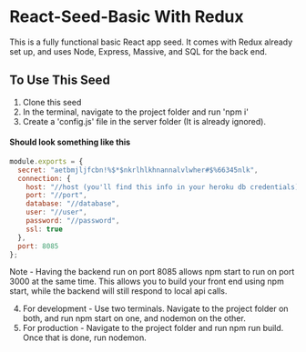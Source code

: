 # React-Seed-Basic With Redux

This is a fully functional basic React app seed. It comes with Redux already set up, and uses Node, Express, Massive, and SQL for the back end.

## To Use This Seed

1. Clone this seed
2. In the terminal, navigate to the project folder and run 'npm i'
3. Create a 'config.js' file in the server folder (It is already ignored).

#### Should look something like this
```javascript
module.exports = {
  secret: "aetbmjljfcbn!%$*$nkrlhlkhnannalvlwher#$%66345nlk",
  connection: {
    host: "//host (you'll find this info in your heroku db credentials)",
    port: "//port",
    database: "//database",
    user: "//user",
    password: "//password",
    ssl: true
  },
  port: 8085
};
```
Note - Having the backend run on port 8085 allows npm start to run on port 3000 at the same time. This allows you to build your front end using npm start, while the backend will still respond to local api calls.

4. For development - Use two terminals. Navigate to the project folder on both, and run npm start on one, and nodemon on the other.
5. For production - Navigate to the project folder and run npm run build. Once that is done, run nodemon.